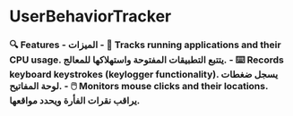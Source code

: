 # UserBehaviorTracker
### 🔍 Features - الميزات - **🔵 Tracks running applications** and their CPU usage.     **يتتبع التطبيقات المفتوحة** واستهلاكها للمعالج. - **⌨️ Records keyboard keystrokes** (keylogger functionality).     **يسجل ضغطات لوحة المفاتيح**. - **🖱️ Monitors mouse clicks** and their locations.     **يراقب نقرات الفأرة** ويحدد مواقعها.
